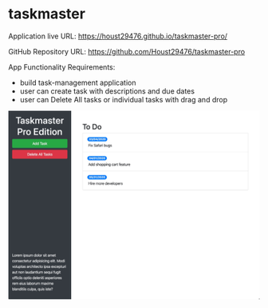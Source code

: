 # taskmaster

Application live URL: https://houst29476.github.io/taskmaster-pro/

GitHub Repository URL: https://github.com/Houst29476/taskmaster-pro

App Functionality Requirements:
- build task-management application
- user can create task with descriptions and due dates
- user can Delete All tasks or individual tasks with drag and drop

![](assets/images/taskmaster-app.jpeg)